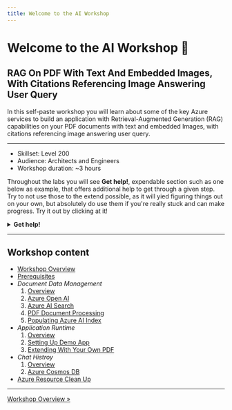 ```yaml
---
title: Welcome to the AI Workshop
---
```


# Welcome to the AI Workshop 👋

## RAG On PDF With Text And Embedded Images, With Citations Referencing Image Answering User Query

<!-- In today's workshop you will learn how to use Azure OpenAI and Azure AI Search to build a Retrieval-Augmented Generation (RAG) application with your own data. By offloading AI Search communication to Azure OpenAI, this solution not only enhances text-based queries but also provides a powerful way to identify and retrieve relevant images based on the user's query. This capability ensures that your query responses are enriched with relevant visual content whenever available. -->

In this self-paste workshop you will learn about some of the key Azure services to build an application with Retrieval-Augmented Generation (RAG) capabilities on your PDF documents with text and embedded Images, with citations referencing image answering user query.

---

+ Skillset: Level 200
+ Audience: Architects and Engineers
+ Workshop duration: ~3 hours

Throughout the labs you will see **Get help!**, expendable section such as one below as example, that offers additional help to get through a given step. Try to not use those to the extend possible, as it will yied figuring things out on your own, but absolutely do use them if you're really stuck and can make progress. Try it out by clicking at it!

<details><summary><b>Get help!</b></summary>Help text</details>

---

## Workshop content

+ [Workshop Overview](/azure-open-ai-rag-oyd-text-images/workshop_overview/)
+ [Prerequisites](/azure-open-ai-rag-oyd-text-images/prerequisites/)
+ *Document Data Management*
  1. [Overview](/azure-open-ai-rag-oyd-text-images/document_data_management/1_overview/)
  2. [Azure Open AI](/azure-open-ai-rag-oyd-text-images/document_data_management/2_azure_oai/)
  3. [Azure AI Search](/azure-open-ai-rag-oyd-text-images/document_data_management/3_azure_ai_search/)
  4. [PDF Document Processing](/azure-open-ai-rag-oyd-text-images/document_data_management/4_pdf_document_processing/)
  5. [Populating Azure AI Index]()
+ *Application Runtime*
  1. [Overview]()
  2. [Setting Up Demo App]()
  3. [Extending With Your Own PDF]()
+ *Chat Histroy*
  1. [Overview]()
  2. [Azure Cosmos DB]()
+ [Azure Resource Clean Up]()

---

[Workshop Overview &raquo;](/azure-open-ai-rag-oyd-text-images/workshop_overview)
